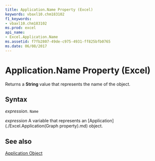 ```yaml
---
title: Application.Name Property (Excel)
keywords: vbaxl10.chm183102
f1_keywords:
- vbaxl10.chm183102
ms.prod: excel
api_name:
- Excel.Application.Name
ms.assetid: f7fb2807-49de-c975-4931-ff825bfb0765
ms.date: 06/08/2017
---
```



# Application.Name Property (Excel)

Returns a  **String** value that represents the name of the object.


## Syntax

 _expression_. `Name`

 _expression_ A variable that represents an [Application](./Excel.Application(Graph property).md) object.


## See also


[Application Object](Excel.Application(object).md)

